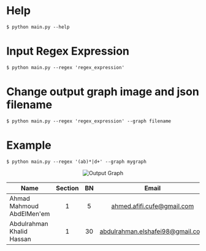 # Help
```
$ python main.py --help
```

# Input Regex Expression
```
$ python main.py --regex 'regex_expression'
```

# Change output graph image and json filename
```
$ python main.py --regex 'regex_expression' --graph filename
```
# Example
```$ python main.py --regex '(ab)*|d+' --graph mygraph```

<p align="center">
  <img src="graphs/graph.png" alt="Output Graph"/>
</p>

<center>
  
| Name                                |    Section      |    BN      |              Email               |
| ----------------------------------- | :-------------: | :--------: | :------------------------------: |
| Ahmad Mahmoud AbdElMen'em           |       1         |    5       | ahmed.afifi.cufe@gmail.com       |
| Abdulrahman Khalid Hassan           |       1         |    30      | abdulrahman.elshafei98@gmail.com|

</center>
